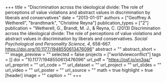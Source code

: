 +++
title = "Discrimination across the ideological divide: The role of perceptions of value violations and abstract values in discrimination by liberals and conservatives"
date = "2013-01-01"
authors = ["Geoffrey A Wetherell", "brandtmark", "Christine Reyna"]
publication_types = ["2"]
publication = "Wetherell, G., Brandt, M. J., & Reyna, C. (2013) Discrimination across the ideological divide: The role of perceptions of value violations and abstract values in discrimination by liberals and conservatives. *Social Psychological and Personality Science, 4*, 658-667. https://doi.org/10.1177/1948550613476096"
abstract = ""
abstract_short = ""
image_preview = ""
selected = false
projects = ["worldviewconflict"]
tags = []
doi = "10.1177/1948550613476096"
url_pdf = "https://osf.io/xn3qa/"
url_preprint = ""
url_code = ""
url_dataset = ""
url_project = ""
url_slides = ""
url_video = ""
url_poster = ""
url_source = ""
math = true
highlight = true
[header]
image = ""
caption = ""
+++
